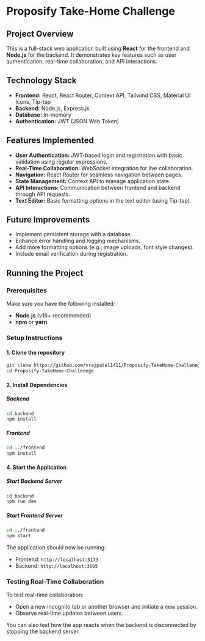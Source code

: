 # Proposify Take-Home Challenge

## Project Overview

This is a full-stack web application built using **React** for the frontend and **Node.js** for the backend. It demonstrates key features such as user authentication, real-time collaboration, and API interactions.

## Technology Stack

- **Frontend:** React, React Router, Context API, Tailwind CSS, Material UI Icons, Tip-tap
- **Backend:** Node.js, Express.js
- **Database:** In-memory
- **Authentication:** JWT (JSON Web Token)

## Features Implemented

- **User Authentication:** JWT-based login and registration with basic validation using regular expressions.
- **Real-Time Collaboration:** WebSocket integration for live collaboration.
- **Navigation:** React Router for seamless navigation between pages.
- **State Management:** Context API to manage application state.
- **API Interactions:** Communication between frontend and backend through API requests.
- **Text Editor:** Basic formatting options in the text editor (using Tip-tap).

## Future Improvements

- Implement persistent storage with a database.
- Enhance error handling and logging mechanisms.
- Add more formatting options (e.g., image uploads, font style changes).
- Include email verification during registration.

## Running the Project

### Prerequisites

Make sure you have the following installed:

- **Node.js** (v16+ recommended)
- **npm** or **yarn**

### Setup Instructions

#### 1. Clone the repository

```bash
git clone https://github.com/vrajpatel1411/Proposify-TakeHome-Challenege.git
cd Proposify-TakeHome-Challenege
```

#### 2. Install Dependencies

##### Backend

```sh
cd backend
npm install

```

##### Frontend

```sh
cd ../frontend
npm install

```

#### 4. Start the Application

##### Start Backend Server

```sh
cd backend
npm run dev
```

##### Start Frontend Server

```sh
cd ../frontend
npm start
```

The application should now be running:

- Frontend: `http://localhost:5173`
- Backend: `http://localhost:3005`

### Testing Real-Time Collaboration

To test real-time collaboration:

- Open a new incognito tab or another browser and initiate a new session.
- Observe real-time updates between users.

You can also test how the app reacts when the backend is disconnected by stopping the backend server.

